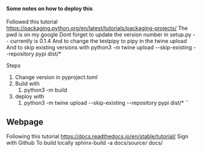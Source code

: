 #### Some notes on how to deploy this
Followed this tutorial https://packaging.python.org/en/latest/tutorials/packaging-projects/
The pwd is on my google
Dont forget to update the version number in setup.py -- currently is 0.1.4
And to change the testpipy to pipy in the twine upload
And to skip existing versions with
python3 -m twine upload --skip-existing --repository pypi dist/*

Steps 
1. Change version in pyproject.toml
2. Build with
   1.  python3 -m build
3. deploy with
   1. python3 -m twine upload --skip-existing --repository pypi dist/*
``

## Webpage
Following this tutorial https://docs.readthedocs.io/en/stable/tutorial/
Sign with Github
To build locally
   sphinx-build -a docs/source/ docs/